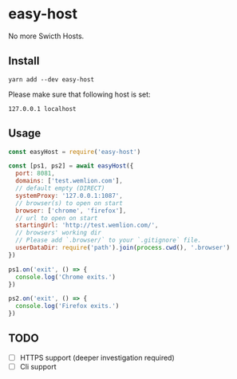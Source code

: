 # easy-host

No more Swicth Hosts.

## Install

```
yarn add --dev easy-host
```

Please make sure that following host is set:

```
127.0.0.1 localhost
```

## Usage

```js
const easyHost = require('easy-host')

const [ps1, ps2] = await easyHost({
  port: 8081,
  domains: ['test.wemlion.com'],
  // default empty (DIRECT)
  systemProxy: '127.0.0.1:1087',
  // browser(s) to open on start
  browser: ['chrome', 'firefox'],
  // url to open on start
  startingUrl: 'http://test.wemlion.com/',
  // browsers' working dir
  // Please add `.browser/` to your `.gitignore` file.
  userDataDir: require('path').join(process.cwd(), '.browser')
})

ps1.on('exit', () => {
  console.log('Chrome exits.')
})

ps2.on('exit', () => {
  console.log('Firefox exits.')
})
```

## TODO

- [ ] HTTPS support (deeper investigation required)
- [ ] Cli support
